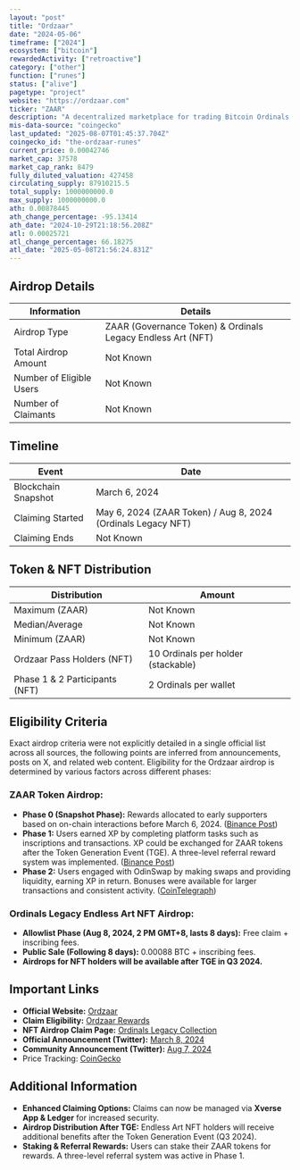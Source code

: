```yaml
---
layout: "post"
title: "Ordzaar"
date: "2024-05-06"
timeframe: ["2024"]
ecosystem: ["bitcoin"]
rewardedActivity: ["retroactive"]
category: ["other"]
function: ["runes"]
status: ["alive"]
pagetype: "project"
website: "https://ordzaar.com"
ticker: "ZAAR"
description: "A decentralized marketplace for trading Bitcoin Ordinals inscriptions, allowing users to interact with unique digital assets on the Bitcoin blockchain."
mis-data-source: "coingecko"
last_updated: "2025-08-07T01:45:37.704Z"
coingecko_id: "the-ordzaar-runes"
current_price: 0.00042746
market_cap: 37578
market_cap_rank: 8479
fully_diluted_valuation: 427458
circulating_supply: 87910215.5
total_supply: 1000000000.0
max_supply: 1000000000.0
ath: 0.00878445
ath_change_percentage: -95.13414
ath_date: "2024-10-29T21:18:56.208Z"
atl: 0.00025721
atl_change_percentage: 66.18275
atl_date: "2025-05-08T21:56:24.831Z"
---
```


## Airdrop Details

| Information              | Details                                                     |
| ------------------------ | ----------------------------------------------------------- |
| Airdrop Type             | ZAAR (Governance Token) & Ordinals Legacy Endless Art (NFT) |
| Total Airdrop Amount     | Not Known                                                   |
| Number of Eligible Users | Not Known                                                   |
| Number of Claimants      | Not Known                                                   |

## Timeline

| Event               | Date                                                         |
| ------------------- | ------------------------------------------------------------ |
| Blockchain Snapshot | March 6, 2024                                                |
| Claiming Started    | May 6, 2024 (ZAAR Token) / Aug 8, 2024 (Ordinals Legacy NFT) |
| Claiming Ends       | Not Known                                                    |

## Token & NFT Distribution

| Distribution                   | Amount                             |
| ------------------------------ | ---------------------------------- |
| Maximum (ZAAR)                 | Not Known                          |
| Median/Average                 | Not Known                          |
| Minimum (ZAAR)                 | Not Known                          |
| Ordzaar Pass Holders (NFT)     | 10 Ordinals per holder (stackable) |
| Phase 1 & 2 Participants (NFT) | 2 Ordinals per wallet              |

## Eligibility Criteria

Exact airdrop criteria were not explicitly detailed in a single official list across all sources, the following points are inferred from announcements, posts on X, and related web content.
Eligibility for the Ordzaar airdrop is determined by various factors across different phases:

### **ZAAR Token Airdrop:**

- **Phase 0 (Snapshot Phase):** Rewards allocated to early supporters based on on-chain interactions before March 6, 2024. ([Binance Post](https://www.binance.com/en/square/post/14620360758738))
- **Phase 1:** Users earned XP by completing platform tasks such as inscriptions and transactions. XP could be exchanged for ZAAR tokens after the Token Generation Event (TGE). A three-level referral reward system was implemented. ([Binance Post](https://www.binance.com/square/post/7780162049778))
- **Phase 2:** Users engaged with OdinSwap by making swaps and providing liquidity, earning XP in return. Bonuses were available for larger transactions and consistent activity. ([CoinTelegraph](https://cointelegraph.com/crypto-bonus/bonus-page/complete-quests-and-provide-liquidity-to-earn-ordzar-airdrop-rewards/))

### **Ordinals Legacy Endless Art NFT Airdrop:**

- **Allowlist Phase (Aug 8, 2024, 2 PM GMT+8, lasts 8 days):** Free claim + inscribing fees.
- **Public Sale (Following 8 days):** 0.00088 BTC + inscribing fees.
- **Airdrops for NFT holders will be available after TGE in Q3 2024.**

## Important Links

- **Official Website:** [Ordzaar](https://ordzaar.com)
- **Claim Eligibility:** [Ordzaar Rewards](https://ordzaar.com/rewards)
- **NFT Airdrop Claim Page:** [Ordinals Legacy Collection](https://ordzaar.com/marketplace/collections/ordinalslegacy)
- **Official Announcement (Twitter):** [March 8, 2024](https://x.com/ordzaar/status/1765992611561525743)
- **Community Announcement (Twitter):** [Aug 7, 2024](https://x.com/ordzaar/status/1821188764481507621)
- Price Tracking: [CoinGecko](https://www.coingecko.com/en/coins//the-ordzaar-runes)

## Additional Information

- **Enhanced Claiming Options:** Claims can now be managed via **Xverse App & Ledger** for increased security.
- **Airdrop Distribution After TGE:** Endless Art NFT holders will receive additional benefits after the Token Generation Event (Q3 2024).
- **Staking & Referral Rewards:** Users can stake their ZAAR tokens for rewards. A three-level referral system was active in Phase 1.